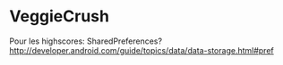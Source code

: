 VeggieCrush
===========

Pour les highscores: SharedPreferences?
    http://developer.android.com/guide/topics/data/data-storage.html#pref
